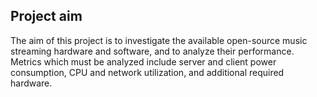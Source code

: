 ## Project aim

The aim of this project is to investigate the available open-source music
streaming hardware and software, and to analyze their performance. Metrics which
must be analyzed include server and client power consumption, CPU and network
utilization, and additional required hardware. 
